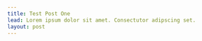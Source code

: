 ```yaml
---
title: Test Post One
lead: Lorem ipsum dolor sit amet. Consectutor adipscing set.
layout: post
---
```


